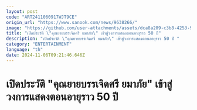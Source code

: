 ```yaml
---
layout: post
code: "ART2411060917WJT9CE"
origin_url: "https://www.sanook.com/news/9638266/"
image: "https://github.com/user-attachments/assets/dca8a209-c3b8-4253-9445-e2adba06b592"
title: "เปิดประวัติ \"คุณยายบรรเจิดศรี ยมาภัย\" เข้าสู่วงการแสดงตอนอายุราว 50 ปี"
description: "เปิดประวัติ \"คุณยายบรรเจิดศรี ยมาภัย\" เข้าสู่วงการแสดงตอนอายุราว 50 ปี "
category: "ENTERTAINMENT"
language: "th"
date: 2024-11-06T09:21:46.646Z
---
```


# เปิดประวัติ "คุณยายบรรเจิดศรี ยมาภัย" เข้าสู่วงการแสดงตอนอายุราว 50 ปี